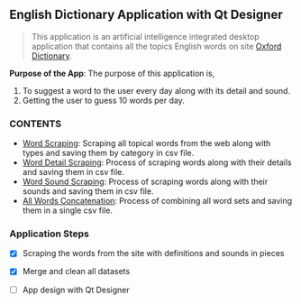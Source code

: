 ## English Dictionary Application with Qt Designer
> This application is an artificial intelligence integrated desktop application that contains all the topics English words on site <a href="https://www.oxfordlearnersdictionaries.com/topic/" target="_blank">Oxford Dictionary</a>.

**Purpose of the App**: The purpose of this application is,
1. To suggest a word to the user every day along with its detail and sound. 
2. Getting the user to guess 10 words per day.

### CONTENTS
- [Word Scraping][word_scrap]: Scraping all topical words from the web along with types and saving them by category in csv file.
- [Word Detail Scraping][detail_scrap]: Process of scraping words along with their details and saving them in csv file.
- [Word Sound Scraping][sound_scrap]: Process of scraping words along with their sounds and saving them in csv file.
- [All Words Concatenation][word_concat]: Process of combining all word sets and saving them in a single csv file.


### Application Steps
- [x] Scraping the words from the site with definitions and sounds in pieces
- [x] Merge and clean all datasets
- [ ] App design with Qt Designer


[word_scrap]: https://github.com/mrkizmaz/English-Dictionary-App/blob/main/word_scraping.py
[detail_scrap]: https://github.com/mrkizmaz/English-Dictionary-App/blob/main/detail_scraping.py
[sound_scrap]: https://github.com/mrkizmaz/English-Dictionary-App/blob/main/sound_scraping.py
[word_concat]: https://github.com/mrkizmaz/English-Dictionary-App/blob/main/allwords_concat.py
